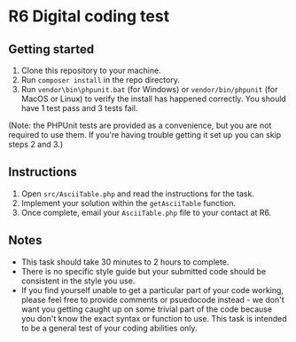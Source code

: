 # R6 Digital coding test 

## Getting started

1. Clone this repository to your machine.
2. Run `composer install` in the repo directory.
3. Run `vendor\bin\phpunit.bat` (for Windows) or `vendor/bin/phpunit` (for MacOS or Linux) to verify the install has
happened correctly. You should have 1 test pass and 3 tests fail.

(Note: the PHPUnit tests are provided as a convenience, but you are not required to use them. If you're having
trouble getting it set up you can skip steps 2 and 3.)

## Instructions

1. Open `src/AsciiTable.php` and read the instructions for the task.
2. Implement your solution within the `getAsciiTable` function.
3. Once complete, email your `AsciiTable.php` file to your contact at R6.

## Notes

* This task should take 30 minutes to 2 hours to complete.
* There is no specific style guide but your submitted code should be consistent in the style you use.
* If you find yourself unable to get a particular part of your code working, please feel free to provide comments
  or psuedocode instead - we don't want you getting caught up on some trivial part of the code because you don't know
  the exact syntax or function to use. This task is intended to be a general test of your coding abilities only. 
